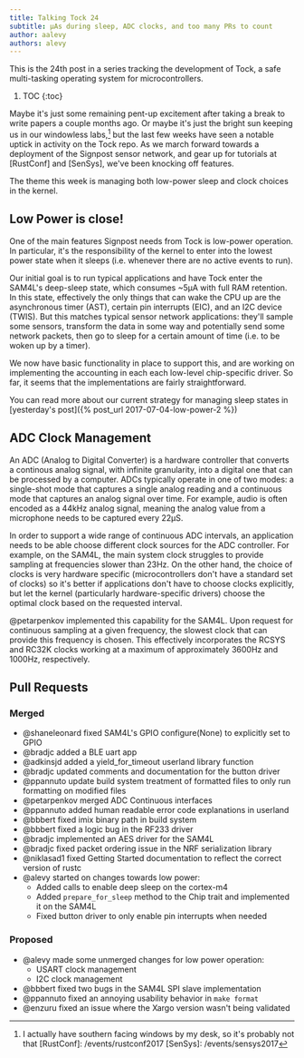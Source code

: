 ```yaml
---
title: Talking Tock 24
subtitle: μAs during sleep, ADC clocks, and too many PRs to count
author: aalevy
authors: alevy
---
```


This is the 24th post in a series tracking the development of Tock, a
safe multi-tasking operating system for microcontrollers.

1. TOC
{:toc}


Maybe it's just some remaining pent-up excitement after taking a break to write
papers a couple months ago. Or maybe it's just the bright sun keeping us in our
windowless labs,[^1] but the last few weeks have seen a notable uptick in
activity on the Tock repo. As we march forward towards a deployment of the
Signpost sensor network, and gear up for tutorials at [RustConf] and [SenSys],
we've been knocking off features.

The theme this week is managing both low-power sleep and clock choices in the
kernel.

[^1]: I actually have southern facing windows by my desk, so it's probably not that
[RustConf]: /events/rustconf2017
[SenSys]: /events/sensys2017

## Low Power is close!

One of the main features Signpost needs from Tock is low-power operation. In
particular, it's the responsibility of the kernel to enter into the lowest
power state when it sleeps (i.e. whenever there are no active events to run).

Our initial goal is to run typical applications and have Tock enter the SAM4L's
deep-sleep state, which consumes ~5&mu;A with full RAM retention. In this
state, effectively the only things that can wake the CPU up are the
asynchronous timer (AST), certain pin interrupts (EIC), and an I2C device
(TWIS). But this matches typical sensor network applications: they'll sample
some sensors, transform the data in some way and potentially send some network
packets, then go to sleep for a certain amount of time (i.e. to be woken up by
a timer).

We now have basic functionality in place to support this, and are working on
implementing the accounting in each each low-level chip-specific driver. So
far, it seems that the implementations are fairly straightforward.

You can read more about our current strategy for managing sleep states in
[yesterday's post]({% post_url 2017-07-04-low-power-2 %})

## ADC Clock Management

An ADC (Analog to Digital Converter) is a hardware controller that converts a
continous analog signal, with infinite granularity, into a digital one that can
be processed by a computer. ADCs typically operate in one of two modes: a
single-shot mode that captures a single analog reading and a continuous mode
that captures an analog signal over time. For example, audio is often encoded
as a 44kHz analog signal, meaning the analog value from a microphone needs to
be captured every 22μS.

In order to support a wide range of continuous ADC intervals, an application
needs to be able choose different clock sources for the ADC controller. For
example, on the SAM4L, the main system clock struggles to provide sampling at
frequencies slower than 23Hz. On the other hand, the choice of clocks is very
hardware specific (microcontrollers don't have a standard set of clocks) so
it's better if applications don't have to choose clocks explicitly, but let the
kernel (particularly hardware-specific drivers) choose the optimal clock based
on the requested interval.

@petarpenkov implemented this capability for the SAM4L. Upon request for
continuous sampling at a given frequency, the slowest clock that can provide
this frequency is chosen. This effectively incorporates the RCSYS and RC32K
clocks working at a maximum of approximately 3600Hz and 1000Hz, respectively.

## Pull Requests

### Merged

  * @shaneleonard fixed SAM4L's GPIO configure(None) to explicitly set to GPIO
  * @bradjc added a BLE uart app
  * @adkinsjd added a yield_for_timeout userland library function
  * @bradjc updated comments and documentation for the button driver
  * @ppannuto update build system treatment of formatted files to only run formatting on modified files
  * @petarpenkov merged ADC Continuous interfaces
  * @ppannuto added human readable error code explanations in userland
  * @bbbert fixed imix binary path in build system
  * @bbbert fixed a logic bug in the RF233 driver
  * @bradjc implemented an AES driver for the SAM4L
  * @bradjc fixed packet ordering issue in the NRF serialization library
  * @niklasad1 fixed Getting Started documentation to reflect the correct version of rustc
  * @alevy started on changes towards low power:
    - Added calls to enable deep sleep on the cortex-m4
    - Added `prepare_for_sleep` method to the Chip trait and implemented it on the SAM4L
    - Fixed button driver to only enable pin interrupts when needed

### Proposed

  * @alevy made some unmerged changes for low power operation:
    - USART clock management
    - I2C clock management
  * @bbbert fixed two bugs in the SAM4L SPI slave implementation
  * @ppannuto fixed an annoying usability behavior in `make format`
  * @enzuru fixed an issue where the Xargo version wasn't being validated
